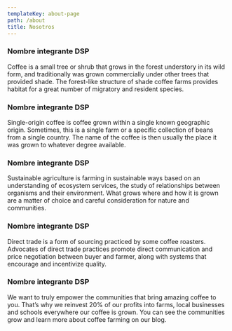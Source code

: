 ```yaml
---
templateKey: about-page
path: /about
title: Nosotros
---
```

### **Nombre integrante DSP**

Coffee is a small tree or shrub that grows in the forest understory in its wild form, and traditionally was grown commercially under other trees that provided shade. The forest-like structure of shade coffee farms provides habitat for a great number of migratory and resident species.

### **Nombre integrante DSP**

Single-origin coffee is coffee grown within a single known geographic origin. Sometimes, this is a single farm or a specific collection of beans from a single country. The name of the coffee is then usually the place it was grown to whatever degree available.

### **Nombre integrante DSP**

Sustainable agriculture is farming in sustainable ways based on an understanding of ecosystem services, the study of relationships between organisms and their environment. What grows where and how it is grown are a matter of choice and careful consideration for nature and communities.

### **Nombre integrante DSP**

Direct trade is a form of sourcing practiced by some coffee roasters. Advocates of direct trade practices promote direct communication and price negotiation between buyer and farmer, along with systems that encourage and incentivize quality.

### **Nombre integrante DSP**

We want to truly empower the communities that bring amazing coffee to you. That’s why we reinvest 20% of our profits into farms, local businesses and schools everywhere our coffee is grown. You can see the communities grow and learn more about coffee farming on our blog.